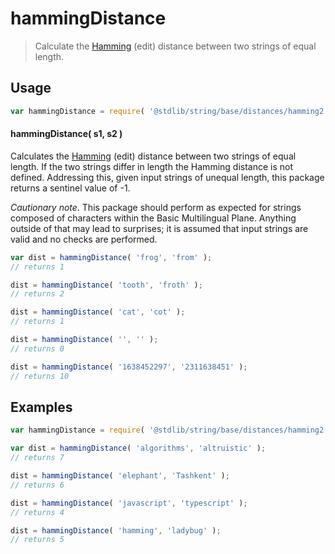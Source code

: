 <!--

@license Apache-2.0

Copyright (c) 2023 The Stdlib Authors.

Licensed under the Apache License, Version 2.0 (the "License");
you may not use this file except in compliance with the License.
You may obtain a copy of the License at

   http://www.apache.org/licenses/LICENSE-2.0

Unless required by applicable law or agreed to in writing, software
distributed under the License is distributed on an "AS IS" BASIS,
WITHOUT WARRANTIES OR CONDITIONS OF ANY KIND, either express or implied.
See the License for the specific language governing permissions and
limitations under the License.

-->

# hammingDistance

> Calculate the [Hamming][hamming] (edit) distance between two strings of equal length.

<!-- Package usage documentation. -->

<section class="usage">

## Usage

```javascript
var hammingDistance = require( '@stdlib/string/base/distances/hamming2' );
```

#### hammingDistance( s1, s2 )

Calculates the [Hamming][hamming] (edit) distance between two strings of equal length.  If the two strings differ in length the Hamming distance is not defined.  Addressing this, given input strings of unequal length, this package returns a sentinel value of -1.  

_Cautionary note_. This package should perform as 
expected for strings composed of characters within the 
Basic Multilingual Plane.  Anything outside of that may 
lead to surprises; it is assumed that input strings are 
valid and no checks are performed.

```javascript
var dist = hammingDistance( 'frog', 'from' );
// returns 1

dist = hammingDistance( 'tooth', 'froth' );
// returns 2

dist = hammingDistance( 'cat', 'cot' );
// returns 1

dist = hammingDistance( '', '' );
// returns 0

dist = hammingDistance( '1638452297', '2311638451' );
// returns 10
```

</section>

<!-- /.usage -->

<!-- Package usage examples. -->

<section class="examples">

## Examples

```javascript
var hammingDistance = require( '@stdlib/string/base/distances/hamming2' );

var dist = hammingDistance( 'algorithms', 'altruistic' );
// returns 7

dist = hammingDistance( 'elephant', 'Tashkent' );
// returns 6

dist = hammingDistance( 'javascript', 'typescript' );
// returns 4

dist = hammingDistance( 'hamming', 'ladybug' );
// returns 5
```

</section>

<!-- /.examples -->

<!-- Section for related `stdlib` packages. Do not manually edit this section, as it is automatically populated. -->

<section class="related">

</section>

<!-- /.related -->

<!-- Section for all links. Make sure to keep an empty line after the `section` element and another before the `/section` close. -->

<section class="links">

[hamming]: https://en.wikipedia.org/wiki/Hamming_distance

</section>

<!-- /.links -->
